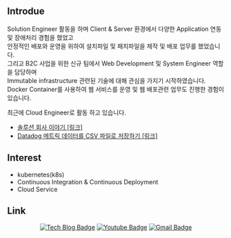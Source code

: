 ## Introdue

Solution Engineer 활동을 하며 Client & Server 환경에서 다양한 Application 연동 및 장애처리 경험을 했었고  
안정적인 배포와 운영을 위하여 설치파일 및 패치파일을 제작 및 배포 업무를 했었습니다.  
그리고 B2C 사업을 위한 신규 팀에서 Web Development 및 System Engineer 역할을 담당하며  
Immutable infrastructure 관련된 기술에 대해 관심을 가지기 시작하였습니다.  
Docker Container를 사용하여 웹 서비스를 운영 및 웹 배포관련 업무도 진행한 경험이 있습니다.

최근에 Cloud Engineer로 활동 하고 있습니다.

- [솔루션 회사 이야기 [링크]](https://defact0.github.io/2021soultion/)
- [Datadog 메트릭 데이터를 CSV 파일로 저장하기 [링크]](https://tech.cloudmt.co.kr/2022/03/28/datadog-log-backup/)

## Interest

- kubernetes(k8s)
- Continuous Integration & Continuous Deployment
- Cloud Service


## Link
<div style="text-align: center">
<a href="https://defact0.github.io/" target="_blank"><img src="http://img.shields.io/badge/-Tech%20blog-black?style=flat-square&logo=github&link=https://defact0.github.io/" alt="Tech Blog Badge"></a>
<a href="https://www.youtube.com/channel/UC8tVS4m1nH7CkgM7obp0luQ" target="_blank"><img src="https://img.shields.io/badge/Youtube-ff0000?style=flat-square&logo=youtube&link=https://www.youtube.com/channel/UC8tVS4m1nH7CkgM7obp0luQ" alt="Youtube Badge"></a>
<a href="mailto:jdlee.geek@gmail.com" target="_blank"><img src="https://img.shields.io/badge/-Gmail-d14836?style=flat-square&logo=Gmail&logoColor=white&link=mailto:jdlee.geek@gmail.com" alt="Gmail Badge"></a>
</div>

